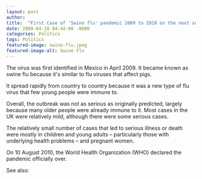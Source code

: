 ```yaml
---
layout: post
author: 
title:  "First Case of 'Swine flu' pandemic 2009 to 2010 on the next sequel to 9/11"
date: 2009-04-18 04:44:00 -0600
categories: Politics
tags: Politics
featured-image: swine-flu.jpeg
featured-image-alt: Swine Flu 
---
```

The virus was first identified in Mexico in April 2009. It became known as swine flu because it's similar to flu viruses that affect pigs.

It spread rapidly from country to country because it was a new type of flu virus that few young people were immune to.

Overall, the outbreak was not as serious as originally predicted, largely because many older people were already immune to it. Most cases in the UK were relatively mild, although there were some serious cases.

The relatively small number of cases that led to serious illness or death were mostly in children and young adults – particularly those with underlying health problems – and pregnant women.

On 10 August 2010, the World Health Organization (WHO) declared the pandemic officially over.

See also: 
<a href="http://thenewworldpost.com/world/2022/02/22/911-sequence.html" data-iframely-url></a>

